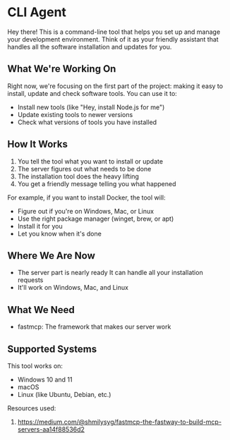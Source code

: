 # CLI Agent

Hey there! This is a command-line tool that helps you set up and manage your development environment. Think of it as your friendly assistant that handles all the software installation and updates for you.

## What We're Working On

Right now, we're focusing on the first part of the project: making it easy to install, update and check software tools. You can use it to:
- Install new tools (like "Hey, install Node.js for me")
- Update existing tools to newer versions
- Check what versions of tools you have installed

## How It Works

1. You tell the tool what you want to install or update
2. The server figures out what needs to be done
3. The installation tool does the heavy lifting
4. You get a friendly message telling you what happened

For example, if you want to install Docker, the tool will:
- Figure out if you're on Windows, Mac, or Linux
- Use the right package manager (winget, brew, or apt)
- Install it for you
- Let you know when it's done

## Where We Are Now

- The server part is nearly ready It can handle all your installation requests
- It'll work on Windows, Mac, and Linux


## What We Need
- fastmcp: The framework that makes our server work

## Supported Systems

This tool works on:
- Windows 10 and 11
- macOS
- Linux (like Ubuntu, Debian, etc.)


Resources used:
1. https://medium.com/@shmilysyg/fastmcp-the-fastway-to-build-mcp-servers-aa14f88536d2
